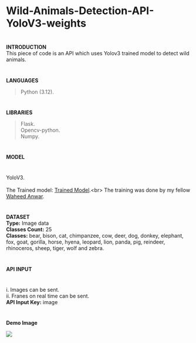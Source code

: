 # Wild-Animals-Detection-API-YoloV3-weights
#
**INTRODUCTION<br>**
This piece of code is an API which uses Yolov3 trained model to detect wild animals.
#
**LANGUAGES**
> Python (3.12).
#
**LIBRARIES**
> Flask.<br>
> Opencv-python.<br>
> Numpy.
#
**MODEL** 
#
YoloV3.<br><br>
The Trained model: [Trained Model]([https://drive.google.com/file/d/1BY4JS460L1WCz6p1UwZW_Un8bHWWXVW_/view?usp=drivesdk](https://drive.google.com/drive/folders/1ufT479Gh5PK0i5JiZPRio0rV8AMiJpo_?usp=sharing)).<br>
The training was done by my fellow [Waheed Anwar]([https://github.com/Waheed9002/AR-Hiking-App.git](https://github.com/Waheed9002)).
#
**DATASET**<br>
**Type:** Image data<br>
**Classes Count:** 25<br>
**Classes:** bear, bison, cat, chimpanzee, cow, deer, dog, donkey, elephant, fox, goat, gorilla, horse, hyena, leopard, lion, panda, pig, reindeer, rhinoceros, sheep, tiger, wolf and zebra.
#
**API INPUT**
#
i. Images can be sent.<br>
ii. Franes on real time can be sent.<br>
**API Input Key:** image
#
**Demo Image**
<div style="display: flex; justify-content: space-between; align-items: center; gap: 10px;">
<img src="https://i.imgur.com/qq1k6E1.jpg" >
</div>

